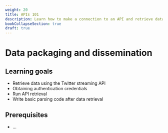 ```yaml
---
weight: 20
title: APIs 101
description: Learn how to make a connection to an API and retrieve data
bookCollapseSection: true
draft: true
---
```


# Data packaging and dissemination

## Learning goals

- Retrieve data using the Twitter streaming API
- Obtaining authentication credentials
- Run API retrieval
- Write basic parsing code after data retrieval

## Prerequisites
- ...
